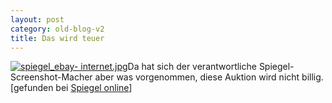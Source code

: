 ```yaml
---
layout: post
category: old-blog-v2
title: Das wird teuer
---
```


[![spiegel_ebay- internet.jpg](/images-blog/old-blogs/spiegel_ebay-internet.jpg)](http://www.spiegel.de/wirtschaft/0,1518,282988,00.html)Da hat sich der verantwortliche Spiegel-Screenshot-Macher aber was vorgenommen, diese Auktion wird nicht billig. [gefunden bei [Spiegel online](http://www.spiegel.de/wirtschaft/0,1518,282988,00.html)]

